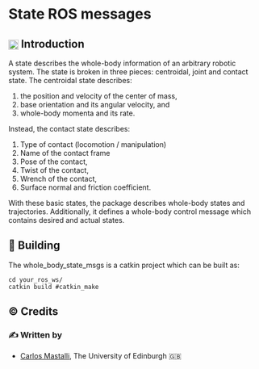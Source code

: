 State ROS messages
==============================================

## <img align="center" height="20" src="https://i.imgur.com/vAYeCzC.png"/> Introduction

A state describes the whole-body information of an arbitrary robotic system. The state is broken in three pieces: centroidal, joint and contact state.
The centroidal state describes:
  1. the position and velocity of the center of mass,
  2. base orientation and its angular velocity, and
  3. whole-body momenta and its rate.
  
Instead, the contact state describes:
  1. Type of contact (locomotion / manipulation)
  2. Name of the contact frame
  3. Pose of the contact,
  4. Twist of the contact,
  5. Wrench of the contact,
  6. Surface normal and friction coefficient.

With these basic states, the package describes whole-body states and trajectories. Additionally, it defines a whole-body control message which contains desired and actual states.

## :penguin: Building

The whole_body_state_msgs is a catkin project which can be built as:

	cd your_ros_ws/
	catkin build #catkin_make

## :copyright: Credits

### :writing_hand: Written by

- [Carlos Mastalli](https://cmastalli.github.io/), The University of Edinburgh :uk:
